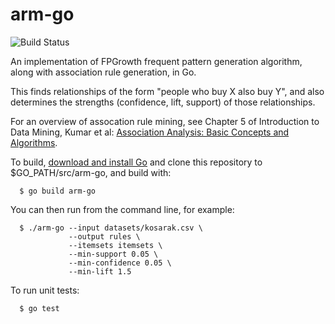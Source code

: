 # arm-go

![Build Status](https://github.com/cpearce/arm-go/actions/workflows/go.yml/badge.svg)

An implementation of FPGrowth frequent pattern generation algorithm,
along with association rule generation, in Go.

This finds relationships of the form "people who buy X also buy Y",
and also determines the strengths (confidence, lift, support) of those
relationships.

For an overview of assocation rule mining,
see Chapter 5 of Introduction to Data Mining, Kumar et al:
[Association Analysis: Basic Concepts and Algorithms](https://www-users.cs.umn.edu/~kumar001/dmbook/ch5_association_analysis.pdf).

To build, [download and install Go](https://golang.org/dl/) and clone this
repository to $GO_PATH/src/arm-go, and build with:
```
  $ go build arm-go
```
You can then run from the command line, for example:
```
  $ ./arm-go --input datasets/kosarak.csv \
             --output rules \
             --itemsets itemsets \
             --min-support 0.05 \
             --min-confidence 0.05 \
             --min-lift 1.5
```
To run unit tests:
```
  $ go test
```